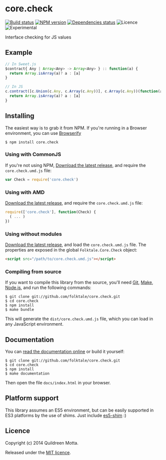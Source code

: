 core.check
==========

[![Build status](https://img.shields.io/travis/folktale/core.check/master.svg?style=flat)](https://travis-ci.org/folktale/core.check)
[![NPM version](https://img.shields.io/npm/v/core.check.svg?style=flat)](https://npmjs.org/package/core.check)
[![Dependencies status](https://img.shields.io/david/folktale/core.check.svg?style=flat)](https://david-dm.org/folktale/core.check)
![Licence](https://img.shields.io/npm/l/core.check.svg?style=flat&label=licence)
![Experimental](https://img.shields.io/badge/stability-experimental-orange.svg?style=flat)


Interface checking for JS values


## Example

```js
// In Sweet.js
$contract{ Any | Array<Any> -> Array<Any> } :: function(a) {
  return Array.isArray(a)? a : [a]
}

// In JS
c.contract([c.Union(c.Any, c.Array(c.Any))], c.Array(c.Any))(function(a) {
  return Array.isArray(a)? a : [a]
}
```


## Installing

The easiest way is to grab it from NPM. If you're running in a Browser
environment, you can use [Browserify][]

    $ npm install core.check


### Using with CommonJS

If you're not using NPM, [Download the latest release][release], and require
the `core.check.umd.js` file:

```js
var Check = require('core.check')
```


### Using with AMD

[Download the latest release][release], and require the `core.check.umd.js`
file:

```js
require(['core.check'], function(Check) {
  ( ... )
})
```


### Using without modules

[Download the latest release][release], and load the `core.check.umd.js`
file. The properties are exposed in the global `Folktale.Core.Check` object:

```html
<script src="/path/to/core.check.umd.js"></script>
```


### Compiling from source

If you want to compile this library from the source, you'll need [Git][],
[Make][], [Node.js][], and run the following commands:

    $ git clone git://github.com/folktale/core.check.git
    $ cd core.check
    $ npm install
    $ make bundle
    
This will generate the `dist/core.check.umd.js` file, which you can load in
any JavaScript environment.

    
## Documentation

You can [read the documentation online][docs] or build it yourself:

    $ git clone git://github.com/folktale/core.check.git
    $ cd core.check
    $ npm install
    $ make documentation

Then open the file `docs/index.html` in your browser.


## Platform support

This library assumes an ES5 environment, but can be easily supported in ES3
platforms by the use of shims. Just include [es5-shim][] :)


## Licence

Copyright (c) 2014 Quildreen Motta.

Released under the [MIT licence](https://github.com/folktale/core.check/blob/master/LICENCE).

<!-- links -->
[Fantasy Land]: https://github.com/fantasyland/fantasy-land
[Browserify]: http://browserify.org/
[Git]: http://git-scm.com/
[Make]: http://www.gnu.org/software/make/
[Node.js]: http://nodejs.org/
[es5-shim]: https://github.com/kriskowal/es5-shim
[docs]: http://docs.folktalejs.org/en/latest/api/core/check/
<!-- [release: https://github.com/folktale/core.check/releases/download/v$VERSION/core.check-$VERSION.tar.gz] -->
[release]: https://github.com/folktale/core.check/releases/download/v0.1.1/core.check-0.1.1.tar.gz
<!-- [/release] -->
